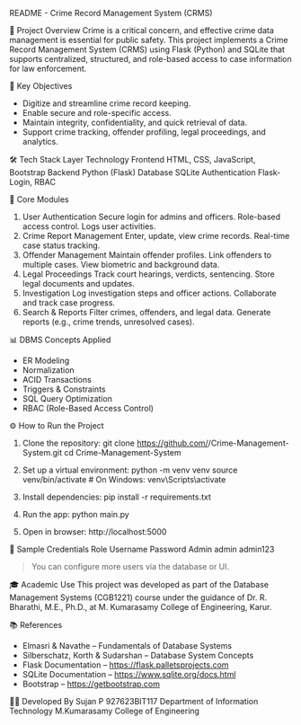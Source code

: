 README - Crime Record Management System (CRMS)

📌 Project Overview
Crime is a critical concern, and effective crime data management is essential for public safety. This project implements a Crime Record Management System (CRMS) using Flask (Python) and SQLite that supports centralized, structured, and role-based access to case information for law enforcement.

🎯 Key Objectives
- Digitize and streamline crime record keeping.
- Enable secure and role-specific access.
- Maintain integrity, confidentiality, and quick retrieval of data.
- Support crime tracking, offender profiling, legal proceedings, and analytics.
  
🛠️ Tech Stack
Layer	Technology
Frontend	HTML, CSS, JavaScript, Bootstrap
Backend	Python (Flask)
Database	SQLite
Authentication	Flask-Login, RBAC

🔐 Core Modules
1. User Authentication
Secure login for admins and officers. Role-based access control. Logs user activities.
2. Crime Report Management
Enter, update, view crime records. Real-time case status tracking.
3. Offender Management
Maintain offender profiles. Link offenders to multiple cases. View biometric and background data.
4. Legal Proceedings
Track court hearings, verdicts, sentencing. Store legal documents and updates.
5. Investigation
Log investigation steps and officer actions. Collaborate and track case progress.
6. Search & Reports
Filter crimes, offenders, and legal data. Generate reports (e.g., crime trends, unresolved cases).

📊 DBMS Concepts Applied
- ER Modeling
- Normalization
- ACID Transactions
- Triggers & Constraints
- SQL Query Optimization
- RBAC (Role-Based Access Control)

⚙️ How to Run the Project
1. Clone the repository:
   git clone https://github.com/<your-username>/Crime-Management-System.git
   cd Crime-Management-System

2. Set up a virtual environment:
   python -m venv venv
   source venv/bin/activate  # On Windows: venv\Scripts\activate

3. Install dependencies:
   pip install -r requirements.txt

4. Run the app:
   python main.py

5. Open in browser:
   http://localhost:5000

🧪 Sample Credentials
Role	Username	Password
Admin	admin	admin123
> You can configure more users via the database or UI.

🎓 Academic Use
This project was developed as part of the Database Management Systems (CGB1221) course under the guidance of Dr. R. Bharathi, M.E., Ph.D., at M. Kumarasamy College of Engineering, Karur.

📚 References
- Elmasri & Navathe – Fundamentals of Database Systems
- Silberschatz, Korth & Sudarshan – Database System Concepts
- Flask Documentation – https://flask.palletsprojects.com
- SQLite Documentation – https://www.sqlite.org/docs.html
- Bootstrap – https://getbootstrap.com

👨‍💻 Developed By
Sujan P
927623BIT117
Department of Information Technology
M.Kumarasamy College of Engineering
